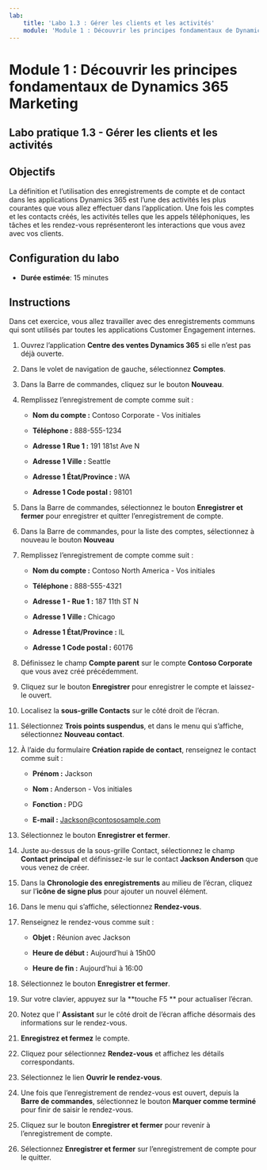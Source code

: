 ```yaml
---
lab:
    title: 'Labo 1.3 : Gérer les clients et les activités'
    module: 'Module 1 : Découvrir les principes fondamentaux de Dynamics 365 Marketing'
---
```


Module 1 : Découvrir les principes fondamentaux de Dynamics 365 Marketing
========================

## Labo pratique 1.3 - Gérer les clients et les activités

## Objectifs

La définition et l’utilisation des enregistrements de compte et de contact dans les applications Dynamics 365 est l’une des activités les plus courantes que vous allez effectuer dans l’application. Une fois les comptes et les contacts créés, les activités telles que les appels téléphoniques, les tâches et les rendez-vous représenteront les interactions que vous avez avec vos clients.

## Configuration du labo

  - **Durée estimée**: 15 minutes

## Instructions

Dans cet exercice, vous allez travailler avec des enregistrements communs qui sont utilisés par toutes les applications Customer Engagement internes. 

1. Ouvrez l’application **Centre des ventes Dynamics 365** si elle n’est pas déjà ouverte. 

2. Dans le volet de navigation de gauche, sélectionnez **Comptes**. 

3. Dans la Barre de commandes, cliquez sur le bouton **Nouveau**.

4. Remplissez l’enregistrement de compte comme suit :

	- **Nom du compte :** Contoso Corporate - Vos initiales

	- **Téléphone :** 888-555-1234

	- **Adresse 1 Rue 1 :** 191 181st Ave N

	- **Adresse 1 Ville :** Seattle

	- **Adresse 1 État/Province :** WA

	- **Adresse 1 Code postal :** 98101

5. Dans la Barre de commandes, sélectionnez le bouton **Enregistrer et fermer** pour enregistrer et quitter l’enregistrement de compte.

6. Dans la Barre de commandes, pour la liste des comptes, sélectionnez à nouveau le bouton **Nouveau**

7. Remplissez l’enregistrement de compte comme suit :

	- **Nom du compte :** Contoso North America - Vos initiales

	- **Téléphone :** 888-555-4321

	- **Adresse 1 - Rue 1 :** 187 11th ST N

	- **Adresse 1 Ville :** Chicago

	- **Adresse 1 État/Province :** IL

	- **Adresse 1 Code postal :** 60176

8. Définissez le champ **Compte parent** sur le compte **Contoso Corporate** que vous avez créé précédemment. 

9. Cliquez sur le bouton **Enregistrer** pour enregistrer le compte et laissez-le ouvert. 

10. Localisez la **sous-grille Contacts** sur le côté droit de l’écran. 

11. Sélectionnez **Trois points suspendus**, et dans le menu qui s’affiche, sélectionnez **Nouveau contact**. 

12. À l’aide du formulaire **Création rapide de contact**, renseignez le contact comme suit :

	- **Prénom :** Jackson

	- **Nom :** Anderson - Vos initiales

	- **Fonction :** PDG

	- **E-mail :** Jackson@contososample.com

13. Sélectionnez le bouton **Enregistrer et fermer**.

14. Juste au-dessus de la sous-grille Contact, sélectionnez le champ **Contact principal** et définissez-le sur le contact **Jackson Anderson** que vous venez de créer. 

15. Dans la **Chronologie des enregistrements** au milieu de l’écran, cliquez sur l’**icône de signe plus** pour ajouter un nouvel élément. 

16. Dans le menu qui s’affiche, sélectionnez **Rendez-vous**.

17. Renseignez le rendez-vous comme suit :

	- **Objet :** Réunion avec Jackson

	- **Heure de début :** Aujourd’hui à 15h00

	- **Heure de fin :** Aujourd’hui à 16:00

18. Sélectionnez le bouton **Enregistrer et fermer**. 

19. Sur votre clavier, appuyez sur la **touche F5 ** pour actualiser l’écran. 

20. Notez que l’ **Assistant** sur le côté droit de l’écran affiche désormais des informations sur le rendez-vous. 

21. **Enregistrez et fermez** le compte. 

22. Cliquez pour sélectionnez **Rendez-vous** et affichez les détails correspondants. 

23. Sélectionnez le lien **Ouvrir le rendez-vous**.

24. Une fois que l’enregistrement de rendez-vous est ouvert, depuis la **Barre de commandes**, sélectionnez le bouton **Marquer comme terminé** pour finir de saisir le rendez-vous. 

25. Cliquez sur le bouton **Enregistrer et fermer** pour revenir à l’enregistrement de compte. 

26. Sélectionnez **Enregistrer et fermer** sur l’enregistrement de compte pour le quitter. 

